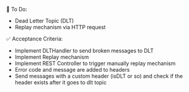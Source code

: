 🧪 To Do:

- Dead Letter Topic (DLT)
- Replay mechanism via HTTP request

✅ Acceptance Criteria:

- Implement DLTHandler to send broken messages to DLT
- Implement Replay mechanism
- Implement REST Controller to trigger manually replay mechanism
- Error code and message are added to headers
- Send messages with a custom header (isDLT or so) and check if the header exists after it goes to dlt topic
